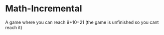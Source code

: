 # Math-Incremental
A game where you can reach 9+10=21 (the game is unfinished so you cant reach it)
